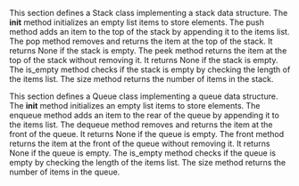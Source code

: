 This section defines a Stack class implementing a stack data structure.
The **init** method initializes an empty list items to store elements.
The push method adds an item to the top of the stack by appending it to the items list.
The pop method removes and returns the item at the top of the stack. It returns None if the stack is empty.
The peek method returns the item at the top of the stack without removing it. It returns None if the stack is empty.
The is_empty method checks if the stack is empty by checking the length of the items list.
The size method returns the number of items in the stack.

This section defines a Queue class implementing a queue data structure.
The **init** method initializes an empty list items to store elements.
The enqueue method adds an item to the rear of the queue by appending it to the items list.
The dequeue method removes and returns the item at the front of the queue. It returns None if the queue is empty.
The front method returns the item at the front of the queue without removing it. It returns None if the queue is empty.
The is_empty method checks if the queue is empty by checking the length of the items list.
The size method returns the number of items in the queue.
